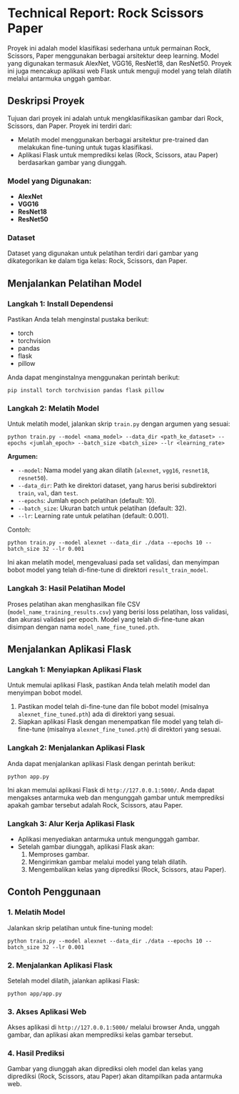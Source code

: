 # Technical Report: Rock Scissors Paper

Proyek ini adalah model klasifikasi sederhana untuk permainan Rock, Scissors, Paper menggunakan berbagai arsitektur deep learning. Model yang digunakan termasuk AlexNet, VGG16, ResNet18, dan ResNet50. Proyek ini juga mencakup aplikasi web Flask untuk menguji model yang telah dilatih melalui antarmuka unggah gambar.

## Deskripsi Proyek

Tujuan dari proyek ini adalah untuk mengklasifikasikan gambar dari Rock, Scissors, dan Paper. Proyek ini terdiri dari:

- Melatih model menggunakan berbagai arsitektur pre-trained dan melakukan fine-tuning untuk tugas klasifikasi.
- Aplikasi Flask untuk memprediksi kelas (Rock, Scissors, atau Paper) berdasarkan gambar yang diunggah.

### Model yang Digunakan:
- **AlexNet**
- **VGG16**
- **ResNet18**
- **ResNet50**

### Dataset
Dataset yang digunakan untuk pelatihan terdiri dari gambar yang dikategorikan ke dalam tiga kelas: Rock, Scissors, dan Paper.

## Menjalankan Pelatihan Model

### Langkah 1: Install Dependensi
Pastikan Anda telah menginstal pustaka berikut:
- torch
- torchvision
- pandas
- flask
- pillow

Anda dapat menginstalnya menggunakan perintah berikut:
```
pip install torch torchvision pandas flask pillow
```

### Langkah 2: Melatih Model
Untuk melatih model, jalankan skrip `train.py` dengan argumen yang sesuai:

```
python train.py --model <nama_model> --data_dir <path_ke_dataset> --epochs <jumlah_epoch> --batch_size <batch_size> --lr <learning_rate>
```

**Argumen:**
- `--model`: Nama model yang akan dilatih (`alexnet`, `vgg16`, `resnet18`, `resnet50`).
- `--data_dir`: Path ke direktori dataset, yang harus berisi subdirektori `train`, `val`, dan `test`.
- `--epochs`: Jumlah epoch pelatihan (default: 10).
- `--batch_size`: Ukuran batch untuk pelatihan (default: 32).
- `--lr`: Learning rate untuk pelatihan (default: 0.001).

Contoh:
```
python train.py --model alexnet --data_dir ./data --epochs 10 --batch_size 32 --lr 0.001
```

Ini akan melatih model, mengevaluasi pada set validasi, dan menyimpan bobot model yang telah di-fine-tune di direktori `result_train_model`.

### Langkah 3: Hasil Pelatihan Model
Proses pelatihan akan menghasilkan file CSV (`model_name_training_results.csv`) yang berisi loss pelatihan, loss validasi, dan akurasi validasi per epoch. Model yang telah di-fine-tune akan disimpan dengan nama `model_name_fine_tuned.pth`.

## Menjalankan Aplikasi Flask

### Langkah 1: Menyiapkan Aplikasi Flask
Untuk memulai aplikasi Flask, pastikan Anda telah melatih model dan menyimpan bobot model.

1. Pastikan model telah di-fine-tune dan file bobot model (misalnya `alexnet_fine_tuned.pth`) ada di direktori yang sesuai.
2. Siapkan aplikasi Flask dengan menempatkan file model yang telah di-fine-tune (misalnya `alexnet_fine_tuned.pth`) di direktori yang sesuai.

### Langkah 2: Menjalankan Aplikasi Flask
Anda dapat menjalankan aplikasi Flask dengan perintah berikut:

```
python app.py
```

Ini akan memulai aplikasi Flask di `http://127.0.0.1:5000/`. Anda dapat mengakses antarmuka web dan mengunggah gambar untuk memprediksi apakah gambar tersebut adalah Rock, Scissors, atau Paper.

### Langkah 3: Alur Kerja Aplikasi Flask
- Aplikasi menyediakan antarmuka untuk mengunggah gambar.
- Setelah gambar diunggah, aplikasi Flask akan:
  1. Memproses gambar.
  2. Mengirimkan gambar melalui model yang telah dilatih.
  3. Mengembalikan kelas yang diprediksi (Rock, Scissors, atau Paper).

## Contoh Penggunaan

### 1. Melatih Model
Jalankan skrip pelatihan untuk fine-tuning model:
```
python train.py --model alexnet --data_dir ./data --epochs 10 --batch_size 32 --lr 0.001
```

### 2. Menjalankan Aplikasi Flask
Setelah model dilatih, jalankan aplikasi Flask:
```
python app/app.py
```

### 3. Akses Aplikasi Web
Akses aplikasi di `http://127.0.0.1:5000/` melalui browser Anda, unggah gambar, dan aplikasi akan memprediksi kelas gambar tersebut.

### 4. Hasil Prediksi
Gambar yang diunggah akan diprediksi oleh model dan kelas yang diprediksi (Rock, Scissors, atau Paper) akan ditampilkan pada antarmuka web.
